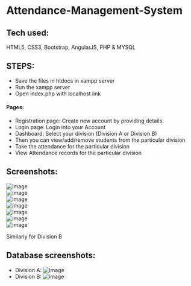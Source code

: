 # Attendance-Management-System
## Tech used: 
HTML5, CSS3, Bootstrap, AngularJS, PHP & MYSQL
## STEPS:
* Save the files in htdocs in xampp server
* Run the xampp server
* Open index.php with localhost link
#### Pages:
* Registration page: Create new account by providing details.
* Login page: Login into your Account
* Dashboard: Select your division (Division A or Division B)
* Then you can view/add/remove students from the particular division
* Take the attendance for the particular division
* View Attendance records for the particular division
## Screenshots:
![image](https://user-images.githubusercontent.com/89564985/152682637-5ce9398b-99a6-433d-b981-530c4959ce72.png)<br>
![image](https://user-images.githubusercontent.com/89564985/152682647-0b773c60-f278-4551-acaa-c9e0b67f7668.png)<br>
![image](https://user-images.githubusercontent.com/89564985/152682770-bb77f294-f18f-4c7e-95b5-7c371fca72c3.png)<br>
![image](https://user-images.githubusercontent.com/89564985/152682780-94cc998c-6246-4a0c-bb39-fc24872a9192.png)<br>
![image](https://user-images.githubusercontent.com/89564985/152995512-1a7697e3-b88b-49b5-abc3-7a067da0a1c3.png)<br>
![image](https://user-images.githubusercontent.com/89564985/152682792-016295d7-ef55-4b00-93a3-bb5df949234d.png)<br>
![image](https://user-images.githubusercontent.com/89564985/152682815-42ba96a4-8842-488e-8466-a0733ffe645c.png)<br>

Similarly for Division B

## Database screenshots:
* Division A:
![image](https://user-images.githubusercontent.com/89564985/152682865-9d31a9eb-440a-4ff5-8156-0ed37bb76d22.png)
* Division B:
![image](https://user-images.githubusercontent.com/89564985/152682878-d5d36abe-88c5-43dc-84b8-316b761e466d.png)

